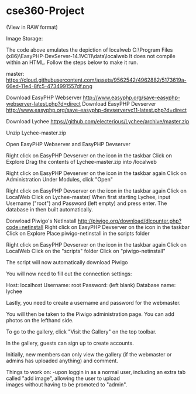 cse360-Project
==============
(View in RAW format)


Image Storage:

The code above emulates the depiction of localweb
C:\Program Files (x86)\EasyPHP-DevServer-14.1VC11\data\localweb
It does not compile within an HTML. Follow the steps below to make it run.

master: https://cloud.githubusercontent.com/assets/9562542/4962882/5173619a-66ed-11e4-8fc5-4734991557df.png

Download EasyPHP Webserver http://www.easyphp.org/save-easyphp-webserver-latest.php?d=direct
Download EasyPHP Devserver http://www.easyphp.org/save-easyphp-devservervc11-latest.php?d=direct

Download Lychee
https://github.com/electerious/Lychee/archive/master.zip

Unzip Lychee-master.zip

Open EasyPHP Webserver and EasyPHP Devserver

Right click on EasyPHP Devserver on the icon in the taskbar
	Click on Explore
	Drag the contents of Lychee-master.zip into /localweb

Right click on EasyPHP Devserver on the icon in the taskbar again
	Click on Administration
	Under Modules, click "Open"

Right click on EasyPHP Devserver on the icon in the taskbar again
	Click on LocalWeb
	Click on Lychee-master/
	When first starting Lychee, input Username ("root") and Password (left empty) and press enter.
	The database in then built automatically.

Donwload Piwigo's NetInstall http://piwigo.org/download/dlcounter.php?code=netinstall
Right click on EasyPHP Devserver on the icon in the taskbar
	Click on Explore
	Place piwigo-netinstall in the scripts folder

Right click on EasyPHP Devserver on the icon in the taskbar again
	Click on LocalWeb
	Click on the "scripts" folder
	Click on "piwigo-netinstall"

The script will now automatically download Piwigo

You will now need to fill out the connection settings:

Host: 		localhost
Username: 	root
Password: 	(left blank)
Database name: 	lychee

Lastly, you need to create a username and password for the webmaster.

You will then be taken to the Piwigo administration page. You can add photos on the lefthand side.

To go to the gallery, click "Visit the Gallery" on the top toolbar.

In the gallery, guests can sign up to create accounts.

Initially, new members can only view the gallery (if the webmaster or admins has uploaded anything) and comment.

Things to work on:
	-upon loggin in as a normal user, including an extra tab called "add image", allowing the user to upload 	
  	images without having to be promoted to "admin". 


